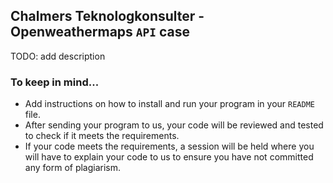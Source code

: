 ## Chalmers Teknologkonsulter - Openweathermaps `API` case

TODO: add description

### To keep in mind...

- Add instructions on how to install and run your program in your `README` file.
- After sending your program to us, your code will be reviewed and tested to check if it meets the requirements.
- If your code meets the requirements, a session will be held where you will have to explain your code to us to ensure you have not committed any form of plagiarism.